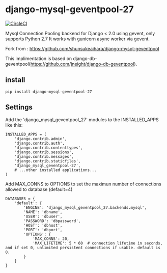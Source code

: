 # django-mysql-geventpool-27

[![CircleCI](https://circleci.com/gh/laurentL/django-mysql-geventpool/tree/master.svg?style=svg)](https://circleci.com/gh/laurentL/django-mysql-geventpool/tree/master)

Mysql Connection Pooling backend for Django < 2.0 using gevent, only supports Python 2.7
It works with gunicorn async worker via gevent.

Fork from : https://github.com/shunsukeaihara/django-mysql-geventpool

This implimentation is based on django-db-geventpool(https://github.com/jneight/django-db-geventpool).

## install

```
pip install django-mysql-geventpool-27
```

## Settings

Add the 'django_mysql_geventpool_27' modules to the INSTALLED_APPS like this:

```
INSTALLED_APPS = (
    'django.contrib.admin',
    'django.contrib.auth',
    'django.contrib.contenttypes',
    'django.contrib.sessions',
    'django.contrib.messages',
    'django.contrib.staticfiles',
    'django_mysql_geventpool-27',
    # ...other installed applications...
)

```

Add MAX_CONNS to OPTIONS to set the maximun number of connections allowed to database (default=4)

```
DATABASES = {
    'default': {
        'ENGINE': 'django_mysql_geventpool_27.backends.mysql',
        'NAME': 'dbname',
        'USER': 'dbuser',
        'PASSWORD': 'dbpassword',
        'HOST': 'dbhost',
        'PORT': 'dbport',
        'OPTIONS': {
            'MAX_CONNS': 20,
            'MAX_LIFETIME': 5 * 60  # connection lifetime in seconds, and if set 0, unlimited persistent connections if usable. default is 0.
        }
    }
}
```